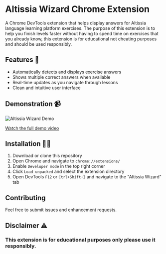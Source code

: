 # Altissia Wizard Chrome Extension

A Chrome DevTools extension that helps display answers for Altissia language learning platform exercises.
The purpose of this extension is to help you finish levels faster without having to spend time on exercises that you already know, this extension is for educational not cheating purposes and should be used responsibly.

## Features 🚀

- Automatically detects and displays exercise answers
- Shows multiple correct answers when available
- Real-time updates as you navigate through lessons
- Clean and intuitive user interface

## Demonstration 📹

![Altissia Wizard Demo](demo.gif)

[Watch the full demo video](https://mimicapp.web.app/assets/2315645w/altissia-wizard-demo.mp4)

## Installation 🧙‍♂️

1. Download or clone this repository 
2. Open Chrome and navigate to `chrome://extensions/`
3. Enable `Developer mode` in the top right corner
4. Click `Load unpacked` and select the extension directory
5. Open DevTools `F12` or `Ctrl+Shift+I` and navigate to the "Altissia Wizard" tab

## Contributing

Feel free to submit issues and enhancement requests.

## Disclaimer ⚠️

### This extension is for educational purposes only please use it responsibly.